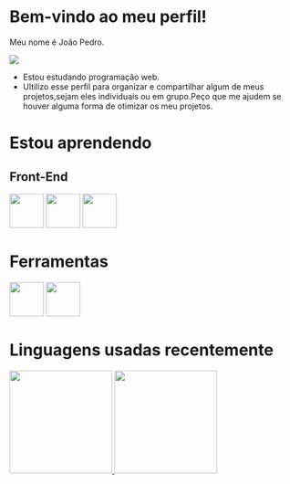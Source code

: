 <h1>Bem-vindo ao meu perfil!</h1>

Meu nome é João Pedro.

![](https://media1.tenor.com/m/beBpPQsD4SoAAAAC/chilling-simpson.gif)

 - Estou estudando programação web.
 - Ultilizo esse perfil para organizar e compartilhar algum de meus projetos,sejam eles individuais ou em grupo.Peço que me ajudem se houver alguma forma de otimizar os meu projetos.

<h1>Estou aprendendo</h1>
<div>
 <h2>Front-End</h2> <img src="https://cdn.jsdelivr.net/gh/devicons/devicon@latest/icons/html5/html5-original-wordmark.svg" width="60" height="60"/>
 <img src="https://cdn.jsdelivr.net/gh/devicons/devicon@latest/icons/css3/css3-original-wordmark.svg" width="60" height="60"/>
 <img src="https://cdn.jsdelivr.net/gh/devicons/devicon@latest/icons/javascript/javascript-original.svg" width="60" height="60"/>
 <h1>Ferramentas</h1>
 <img src="https://cdn.jsdelivr.net/gh/devicons/devicon@latest/icons/p5js/p5js-original.svg" width="60" height="60"/>
 <img src="https://github.com/user-attachments/assets/a4518a51-9995-46c7-8013-9260742b66b9" width="60" height="60"/>

</div>
<h1>Linguagens usadas recentemente</h1>
<div>
<a href="https://github.com/jpmoura7">
<img loading="lazy" height="180em" src="https://github-readme-stats.vercel.app/api/top-langs/?username=jpmoura7&layout=compact&langs_count=7&theme=dracula"/>
<img loading="lazy" height="180em" src="https://github-readme-stats.vercel.app/api?username=jpmoura7&show_icons=true&theme=dracula&include_all_commits=true&count_private=true"/>
</div>
